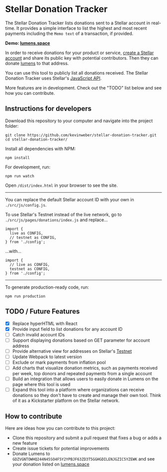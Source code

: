 # Stellar Donation Tracker

The Stellar Donation Tracker lists donations sent to a Stellar account in real-time. It provides a simple interface to list the highest and most recent payments including the `Memo text` of a transaction, if provided.

**Demo: [lumens.space](https://lumens.space/)**

In order to receive donations for your product or service, [create a Stellar account](https://www.stellar.org/developers/guides/get-started/create-account.html) and share its public key with potential contributors. Then they can donate [lumens](https://www.stellar.org/lumens/) to that address.

You can use this tool to publicly list all donations received. The Stellar Donation Tracker uses Stellar's [JavaScript API](https://www.stellar.org/developers/js-stellar-sdk/reference/).

More features are in development. Check out the "TODO" list below and see how you can contribute.

## Instructions for developers

Download this repository to your computer and navigate into the project folder:

```
git clone https://github.com/kevinweber/stellar-donation-tracker.git
cd stellar-donation-tracker/
```

Install all dependencies with NPM:

```
npm install
```

For development, run:

```
npm run watch
```

Open `/dist/index.html` in your browser to see the site.

--------------------------------------------------------------------------------

You can replace the default Stellar account ID with your own in `./src/js/config.js`.

To use Stellar's Testnet instead of the live network, go to `./src/js/pages/donations/index.js` and replace...

```
import {
  live as CONFIG,
  // testnet as CONFIG,
} from './config';
```

...with...

```
import {
  // live as CONFIG,
  testnet as CONFIG,
} from './config';
```

--------------------------------------------------------------------------------

To generate production-ready code, run:

```
npm run production
```

## TODO / Future Features

- [x] Replace hyperHTML with React
- [x] Provide input field to list donations for any account ID
- [ ] Catch invalid account IDs
- [ ] Support displaying donations based on GET parameter for account address
- [ ] Provide alternative view for addresses on Stellar's [Testnet](https://www.stellar.org/developers/guides/concepts/test-net.html)
- [ ] Update Webpack to latest version
- [ ] Exclude or mark payments from inflation pool
- [ ] Add charts that visualize donation metrics, such as payments received per week, top donors and repeated payments from a single account
- [ ] Build an integration that allows users to easily donate in Lumens on the page where this tool is used
- [ ] Expand this tool into a platform where organizations can receive donations so they don't have to create and manage their own tool. Think of it as a Kickstarter platform on the Stellar network.

## How to contribute

Here are ideas how you can contribute to this project:

- Clone this repository and submit a pull request that fixes a bug or adds a new feature
- Create issue tickets for potential improvements
- Donate Lumens to `GDZVGNTOWHQ244N45SO4F5Y2YPBJF63ZD3T5GGHGDILENJGZIC5YZEWK` and see your donation listed on [lumens.space](https://lumens.space/)
